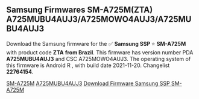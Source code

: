 <h2>Samsung Firmwares SM-A725M(ZTA) A725MUBU4AUJ3/A725MOWO4AUJ3/A725MUBU4AUJ3</h2>
Download the Samsung firmware for the ✅ <strong>Samsung SSP </strong> ⭐ <strong>SM-A725M</strong> with product code <strong>ZTA</strong> <strong> from Brazil</strong>. This firmware has version number PDA <strong>A725MUBU4AUJ3</strong> and CSC A725MOWO4AUJ3. The operating system of this firmware is Android R , with build date 2021-11-20. Changelist <strong>22764154</strong>.


[SM-A725M](https://samfirm.shop/samsung/model/SM-A725M)
[A725MUBU4AUJ3](https://samfirm.shop/samsung/pda/A725MUBU4AUJ3)
[Download Firmware Samsung SSP SM-A725M](https://samfirm.shop/samsung/firmware/475676)

